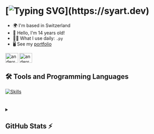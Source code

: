 
# [![Typing SVG](https://readme-typing-svg.herokuapp.com?font=Fira+Code&weight=600&size=30&pause=1000&color=F7F7F7&random=false&width=435&lines=+Hello👋;I+am+Syart!)](https://syart.dev)



* 🌍  I'm based in Switzerland
* 👦  Hello, I'm 14 years old!  <!-- Dieser Text wird automatisch aktualisiert -->
* 👨‍💻  What I use daily: ```.py```
* 🖥️  See my [portfolio]()
<p align="left">
<a href="https://github.com/syartzahiri" target="blank"><img align="center" src="https://skillicons.dev/icons?i=github" alt="anderson_mend53" height="30" width="40" /></a>
<!--<a href="https://www.linkedin.com/in/syart/" target="blank"><img align="center" src="https://skillicons.dev/icons?i=linkedin" alt="david mendoza ramos" height="30" width="40" /></a>-->
<a href="https://instagram.com/syart.zh" target="blank"><img align="center" src="https://skillicons.dev/icons?i=instagram" alt="anderson_mend53" height="30" width="40" /></a>
</p>


<h2>🛠️ Tools and Programming Languages</h2>
<a href="">
    <img src="https://skillicons.dev/icons?i=python,js,html,css,windows,vscode,pycharm,github,git,discord" alt="Skills">
</a>

#

<details>
  <summary><h2>GitHub Stats ⚡</h2></summary>
  
  ![GitHub stats](https://github-readme-stats.vercel.app/api?username=syartzahiri&theme=blueberry&count_private=false&hide_border=true&line_height=20)
  ![Top Languages](https://github-readme-stats.vercel.app/api/top-langs/?username=syartzahiri&layout=compact&theme=blueberry&count_private=false&hide_border=true)
  
</details>
